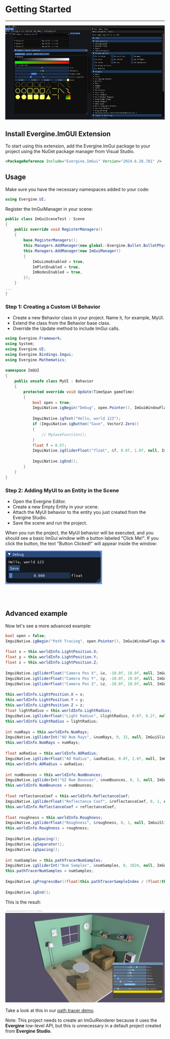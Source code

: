 # Getting Started
---

![Graphics](images/imgui_features.png)

## Install Evergine.ImGUI Extension

To start using this extension, add the Evergine.ImGui package to your project using the NuGet package manager from Visual Studio.

```xml
<PackageReference Include="Evergine.ImGui" Version="2024.6.28.781" />
```
## Usage

Make sure you have the necessary namespaces added to your code:
```csharp
using Evergine.UI;
```

Register the ImGuiManager in your scene:

```csharp
public class ImGuiSceneTest : Scene
{
    public override void RegisterManagers()
    {
        base.RegisterManagers();
        this.Managers.AddManager(new global::Evergine.Bullet.BulletPhysicManager3D());
        this.Managers.AddManager(new ImGuiManager()
        {
            ImGuizmoEnabled = true,
            ImPlotEnabled = true,
            ImNodesEnabled = true,
        });
    }
...
}
```

### Step 1: Creating a Custom UI Behavior
- Create a new Behavior class in your project. Name it, for example, MyUI.
- Extend the class from the Behavior base class.
- Override the Update method to include ImGui calls.

```csharp
using Evergine.Framework;
using System;
using Evergine.UI;
using Evergine.Bindings.Imgui;
using Evergine.Mathematics;

namespace ImGUI
{
    public unsafe class MyUI : Behavior
    {
        protected override void Update(TimeSpan gameTime)
        {
            bool open = true;
            ImguiNative.igBegin("Debug", open.Pointer(), ImGuiWindowFlags.None);

            ImguiNative.igText("Hello, world 123");
            if (ImguiNative.igButton("Save", Vector2.Zero))
            {
                // MySaveFunction();
            }
            float f = 0.5f;
            ImguiNative.igSliderFloat("float", &f, 0.0f, 1.0f, null, ImGuiSliderFlags.None);

            ImguiNative.igEnd();
        }
    }
}
```
### Step 2: Adding MyUI to an Entity in the Scene
- Open the Evergine Editor.
- Create a new Empty Entity in your scene.
- Attach the MyUI behavior to the entity you just created from the Evergine Studio.
- Save the scene and run the project.

When you run the project, the MyUI behavior will be executed, and you should see a basic ImGui window with a button labeled "Click Me!". If you click the button, the text "Button Clicked!" will appear inside the window:

![Graphics](images/imgui_simple.png)

<br><br>

## Advanced example
Now let's see a more advanced example:

```csharp
bool open = false;
ImguiNative.igBegin("Path Tracing", open.Pointer(), ImGuiWindowFlags.None);

float x = this.worldInfo.LightPosition.X;
float y = this.worldInfo.LightPosition.Y;
float z = this.worldInfo.LightPosition.Z;

ImguiNative.igSliderFloat("Camera Pos X", &x, -10.0f, 10.0f, null, ImGuiSliderFlags.None);
ImguiNative.igSliderFloat("Camera Pos Y", &y, -10.0f, 10.0f, null, ImGuiSliderFlags.None);
ImguiNative.igSliderFloat("Camera Pos Z", &z, -10.0f, 10.0f, null, ImGuiSliderFlags.None);

this.worldInfo.LightPosition.X = x;
this.worldInfo.LightPosition.Y = y;
this.worldInfo.LightPosition.Z = z;
float lightRadius = this.worldInfo.LightRadius;
ImguiNative.igSliderFloat("Light Radius", &lightRadius, 0.0f, 0.2f, null, ImGuiSliderFlags.None);
this.worldInfo.LightRadius = lightRadius;

int numRays = this.worldInfo.NumRays;
ImguiNative.igSliderInt("AO Num Rays", &numRays, 0, 32, null, ImGuiSliderFlags.None);
this.worldInfo.NumRays = numRays;

float aoRadius = this.worldInfo.AORadius;
ImguiNative.igSliderFloat("AO Radius", &aoRadius, 0.0f, 2.0f, null, ImGuiSliderFlags.None);
this.worldInfo.AORadius = aoRadius;

int numBounces = this.worldInfo.NumBounces;
ImguiNative.igSliderInt("GI Num Bounces", &numBounces, 0, 3, null, ImGuiSliderFlags.None);
this.worldInfo.NumBounces = numBounces;

float reflectanceCoef = this.worldInfo.ReflectanceCoef;
ImguiNative.igSliderFloat("Reflectance Coef", &reflectanceCoef, 0, 1, null, ImGuiSliderFlags.None);
this.worldInfo.ReflectanceCoef = reflectanceCoef;

float roughness = this.worldInfo.Roughness;
ImguiNative.igSliderFloat("Roughness", &roughness, 0, 1, null, ImGuiSliderFlags.None);
this.worldInfo.Roughness = roughness;

ImguiNative.igSpacing();
ImguiNative.igSeparator();
ImguiNative.igSpacing();            

int numSamples = this.pathTracerNumSamples;
ImguiNative.igSliderInt("Num Samples", &numSamples, 0, 1024, null, ImGuiSliderFlags.None);
this.pathTracerNumSamples = numSamples;

ImguiNative.igProgressBar((float)this.pathTracerSampleIndex / (float)this.pathTracerNumSamples, Vector2.Zero, null);

ImguiNative.igEnd();
```

This is the result:

![Graphics](images/imgui_pathtracerui.png)

Take a look at this in our [path tracer demo](https://github.com/EvergineTeam/Raytracing).

Note: This project needs to create an ImGuiRenderer because it uses the **Evergine** low-level API, but this is unnecessary in a default project created from **Evergine Studio**.